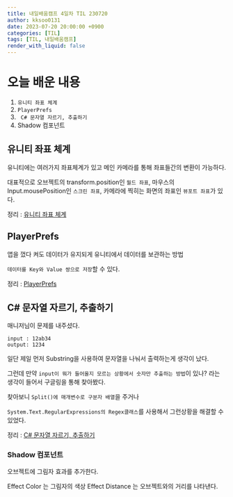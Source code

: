 ```yaml
---
title: 내일배움캠프 4일차 TIL 230720
author: kksoo0131
date: 2023-07-20 20:00:00 +0900
categories: [TIL]
tags: [TIL, 내일배움캠프]
render_with_liquid: false
---
```

# 오늘 배운 내용
1. `유니티 좌표 체계`
2. `PlayerPrefs`
3. ` C# 문자열 자르기, 추출하기`
4. Shadow 컴포넌트

## 유니티 좌표 체계
유니티에는 여러가지 좌표체계가 있고 메인 카메라를 통해 좌표들간의 변환이 가능하다.

대표적으로 오브젝트의 transform.position인 `월드 좌표`, 마우스의 Input.mousePosition인 `스크린 좌표`, 카메라에 찍히는 화면의 좌표인 `뷰포트 좌표`가 있다.

정리 : [유니티 좌표 체계 ](https://kksoo0131.github.io/posts/unity-2/)

## PlayerPrefs
앱을 껐다 켜도 데이터가 유지되게 유니티에서 데이터를 보관하는 방법

`데이터를 Key와 Value 쌍으로 저장`할 수 있다.

정리 : [PlayerPrefs](https://kksoo0131.github.io/posts/unity-2/)

## C# 문자열 자르기, 추출하기

매니저님이 문제를 내주셨다.

    input : 12ab34
    output: 1234
    
일단 제일 먼저 Substring을 사용하여 문자열을 나눠서 출력하는게 생각이 났다.

그런데 만약 `input이 뭐가 들어올지 모르는 상황에서 숫자만 추출하는 방법`이 있나? 라는 생각이 들어서 구글링을 통해 찾아봤다.

찾아보니 `Split()에 매개변수로 구분자 배열`을 주거나

`System.Text.RegularExpressions의 Regex클래스`를 사용해서 그런상황을 해결할 수 있었다.

정리 : [C# 문자열 자르기, 추출하기](https://kksoo0131.github.io/posts/CSharp-4/)


### Shadow 컴포넌트
오브젝트에 그림자 효과를 추가한다.

Effect Color 는 그림자의 색상
Effect Distance 는 오브젝트와의 거리를 나타낸다.